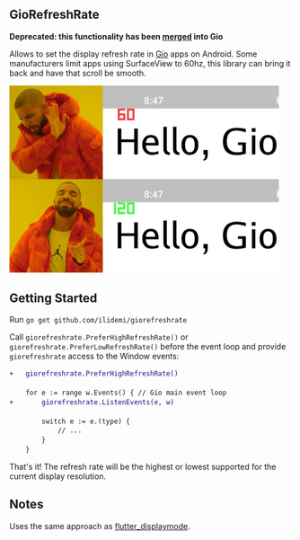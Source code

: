 GioRefreshRate
--------

**Deprecated: this functionality has been [merged](https://git.sr.ht/~eliasnaur/gio/commit/bcb123a05ef2195d84397b71d12cfc2a4a6b61a9) into Gio**

Allows to set the display refresh rate in [Gio](https://gioui.org) apps on Android. Some manufacturers limit apps using SurfaceView to 60hz, this library can bring it back and have that scroll be smooth.

<img src="pic.jpg" width="480">

## Getting Started

Run `go get github.com/ilidemi/giorefreshrate`

Call `giorefreshrate.PreferHighRefreshRate()` or `giorefreshrate.PreferLowRefreshRate()` before the event loop and provide `giorefreshrate` access to the Window events:

```diff
+   giorefreshrate.PreferHighRefreshRate()

    for e := range w.Events() { // Gio main event loop
+       giorefreshrate.ListenEvents(e, w)

        switch e := e.(type) {
            // ...
        }
    }
```

That's it! The refresh rate will be the highest or lowest supported for the current display resolution.

## Notes

Uses the same approach as [flutter_displaymode](https://github.com/ajinasokan/flutter_displaymode).
